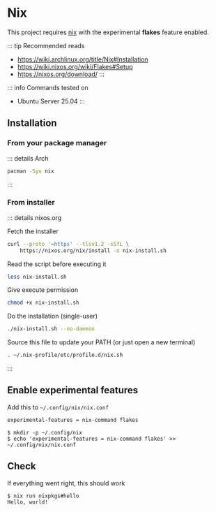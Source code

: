 # Nix

This project requires [nix](https://nixos.org/) with the experimental
**flakes** feature enabled.

::: tip Recommended reads

- <https://wiki.archlinux.org/title/Nix#Installation>
- <https://wiki.nixos.org/wiki/Flakes#Setup>
- <https://nixos.org/download/>
:::

::: info Commands tested on

- Ubuntu Server 25.04
:::

## Installation

### From your package manager

::: details Arch

```sh
pacman -Syu nix
```

:::

### From installer

::: details nixos.org

Fetch the installer

```sh
curl --proto '=https' --tlsv1.2 -sSfL \
    https://nixos.org/nix/install -o nix-install.sh
```

Read the script before executing it

```sh
less nix-install.sh
```

Give execute permission

```sh
chmod +x nix-install.sh
```

Do the installation (single-user)

```sh
./nix-install.sh --no-daemon
```

Source this file to update your PATH (or just open a new terminal)

```sh
. ~/.nix-profile/etc/profile.d/nix.sh
```

:::

## Enable experimental features

Add this to `~/.config/nix/nix.conf`

```txt
experimental-features = nix-command flakes
```

```console
$ mkdir -p ~/.config/nix
$ echo 'experimental-features = nix-command flakes' >> ~/.config/nix/nix.conf
```

## Check

If everything went right, this should work

```console
$ nix run nixpkgs#hello
Hello, world!
```
